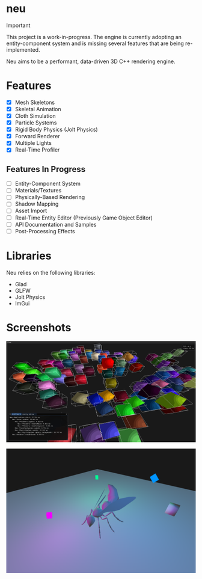 # neu

> [!IMPORTANT]
> This project is a work-in-progress. The engine is currently adopting an entity-component system and is missing several features that are being re-implemented.

Neu aims to be a performant, data-driven 3D C++ rendering engine.

# Features

- [x] Mesh Skeletons
- [x] Skeletal Animation
- [x] Cloth Simulation
- [x] Particle Systems
- [x] Rigid Body Physics (Jolt Physics)
- [x] Forward Renderer
- [x] Multiple Lights
- [x] Real-Time Profiler

## Features In Progress

- [ ] Entity-Component System
- [ ] Materials/Textures
- [ ] Physically-Based Rendering
- [ ] Shadow Mapping
- [ ] Asset Import
- [ ] Real-Time Entity Editor (Previously Game Object Editor)
- [ ] API Documentation and Samples
- [ ] Post-Processing Effects

# Libraries

Neu relies on the following libraries:

- Glad
- GLFW
- Jolt Physics
- ImGui

# Screenshots

![Rigid Bodies with Visible AABB](/assets/img/neu_refactor.png)

![Imported Mesh with Skeleton and Multiple Lights](/assets/img/neu_multiple_lights.png)
